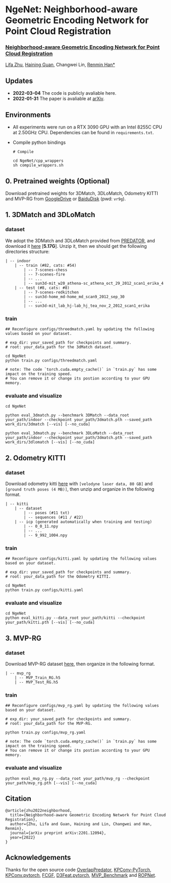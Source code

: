 # NgeNet: Neighborhood-aware Geometric Encoding Network for Point Cloud Registration

### [Neighborhood-aware Geometric Encoding Network for Point Cloud Registration](https://arxiv.org/pdf/2201.12094.pdf)

[Lifa Zhu](https://github.com/zhulf0804), [Haining Guan](https://github.com/qsisi), Changwei Lin, [Renmin Han*](https://scholar.google.com/citations?user=5PEiWnkAAAAJ&hl=zh-CN&oi=ao)

## Updates

- **2022-03-04** The code is publicly avaliable here.
- **2022-01-31** The paper is avaliable at [arXiv](https://arxiv.org/abs/2201.12094).

## Environments

- All experiments were run on a RTX 3090 GPU with an  Intel 8255C CPU at 2.50GHz CPU.  Dependencies can be found in `requirements.txt`.

- Compile python bindings

    ```
    # Compile

    cd NgeNet/cpp_wrappers
    sh compile_wrappers.sh
    ```

## 0. Pretrained weights (Optional)

Download pretrained weights for 3DMatch, 3DLoMatch, Odometry KITTI and MVP-RG from [GoogleDrive](https://drive.google.com/drive/folders/1JDn6zQfLdZfAVVboXRrrrCVRo48pRjyW?usp=sharing) or [BaiduDisk](https://pan.baidu.com/s/18G_Deim1UlSkY8wWoOiwnw) (pwd: `vr9g`).

## 1. 3DMatch and 3DLoMatch

### dataset

We adopt the 3DMatch and 3DLoMatch provided from [PREDATOR](https://github.com/overlappredator/OverlapPredator), and download it [here](https://share.phys.ethz.ch/~gsg/pairwise_reg/3dmatch.zip) [**5.17G**].
Unzip it, then we should get the following directories structure:

``` 
| -- indoor
    | -- train (#82, cats: #54)
        | -- 7-scenes-chess
        | -- 7-scenes-fire
        | -- ...
        | -- sun3d-mit_w20_athena-sc_athena_oct_29_2012_scan1_erika_4
    | -- test (#8, cats: #8)
        | -- 7-scenes-redkitchen
        | -- sun3d-home_md-home_md_scan9_2012_sep_30
        | -- ...
        | -- sun3d-mit_lab_hj-lab_hj_tea_nov_2_2012_scan1_erika
```

### train

```
## Reconfigure configs/threedmatch.yaml by updating the following values based on your dataset.

# exp_dir: your_saved_path for checkpoints and summary.
# root: your_data_path for the 3dMatch dataset.

cd NgeNet
python train.py configs/threedmatch.yaml

# note: The code `torch.cuda.empty_cache()` in `train.py` has some impact on the training speed.
# You can remove it or change its postion according to your GPU memory. 
```

### evaluate and visualize

```
cd NgeNet

python eval_3dmatch.py --benchmark 3DMatch --data_root your_path/indoor --checkpoint your_path/3dmatch.pth --saved_path work_dirs/3dmatch [--vis] [--no_cuda]

python eval_3dmatch.py --benchmark 3DLoMatch --data_root your_path/indoor --checkpoint your_path/3dmatch.pth --saved_path work_dirs/3dlomatch [--vis] [--no_cuda]
```

## 2. Odometry KITTI

### dataset

Download odometry kitti [here](http://www.cvlibs.net/datasets/kitti/eval_odometry.php) with `[velodyne laser data, 80 GB]` and `[ground truth poses (4 MB)]`, then unzip and organize in the following format.

```
| -- kitti
    | -- dataset
        | -- poses (#11 txt)
        | -- sequences (#11 / #22)
    | -- icp (generated automatically when training and testing)
        | -- 0_0_11.npy
        | -- ...
        | -- 9_992_1004.npy
```

### train

```
## Reconfigure configs/kitti.yaml by updating the following values based on your dataset.

# exp_dir: your_saved_path for checkpoints and summary.
# root: your_data_path for the Odometry KITTI.

cd NgeNet
python train.py configs/kitti.yaml
```

### evaluate and visualize

```
cd NgeNet
python eval_kitti.py --data_root your_path/kitti --checkpoint your_path/kitti.pth [--vis] [--no_cuda]
```

## 3. MVP-RG

### dataset

Download MVP-RG dataset [here](https://mvp-dataset.github.io/MVP/Registration.html), then organize in the following format.

```
| -- mvp_rg
    | -- MVP_Train_RG.h5
    | -- MVP_Test_RG.h5
```

### train

```
## Reconfigure configs/mvp_rg.yaml by updating the following values based on your dataset.

# exp_dir: your_saved_path for checkpoints and summary.
# root: your_data_path for the MVP-RG.

python train.py configs/mvp_rg.yaml

# note: The code `torch.cuda.empty_cache()` in `train.py` has some impact on the training speed.
# You can remove it or change its postion according to your GPU memory. 
```

### evaluate and visualize

```
python eval_mvp_rg.py --data_root your_path/mvp_rg --checkpoint your_path/mvp_rg.pth [--vis] [--no_cuda]
```

## Citation

```
@article{zhu2022neighborhood,
  title={Neighborhood-aware Geometric Encoding Network for Point Cloud Registration},
  author={Zhu, Lifa and Guan, Haining and Lin, Changwei and Han, Renmin},
  journal={arXiv preprint arXiv:2201.12094},
  year={2022}
}
```

## Acknowledgements

Thanks for the open source code [OverlapPredator](https://github.com/overlappredator/OverlapPredator), [KPConv-PyTorch](https://github.com/HuguesTHOMAS/KPConv-PyTorch), [KPConv.pytorch](https://github.com/XuyangBai/KPConv.pytorch), [FCGF](https://github.com/chrischoy/FCGF), [D3Feat.pytorch](https://github.com/XuyangBai/D3Feat.pytorch), [MVP_Benchmark](https://github.com/paul007pl/MVP_Benchmark) and [ROPNet](https://github.com/zhulf0804/ROPNet).